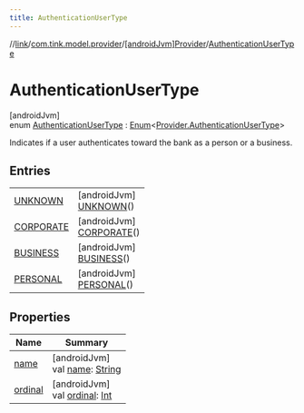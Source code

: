 ```yaml
---
title: AuthenticationUserType
---
```

//[link](../../../../index.html)/[com.tink.model.provider](../../index.html)/[[androidJvm]Provider](../index.html)/[AuthenticationUserType](index.html)



# AuthenticationUserType



[androidJvm]\
enum [AuthenticationUserType](index.html) : [Enum](https://kotlinlang.org/api/latest/jvm/stdlib/kotlin/-enum/index.html)&lt;[Provider.AuthenticationUserType](index.html)&gt; 

Indicates if a user authenticates toward the bank as a person or a business.



## Entries


| | |
|---|---|
| [UNKNOWN](-u-n-k-n-o-w-n/index.html) | [androidJvm]<br>[UNKNOWN](-u-n-k-n-o-w-n/index.html)() |
| [CORPORATE](-c-o-r-p-o-r-a-t-e/index.html) | [androidJvm]<br>[CORPORATE](-c-o-r-p-o-r-a-t-e/index.html)() |
| [BUSINESS](-b-u-s-i-n-e-s-s/index.html) | [androidJvm]<br>[BUSINESS](-b-u-s-i-n-e-s-s/index.html)() |
| [PERSONAL](-p-e-r-s-o-n-a-l/index.html) | [androidJvm]<br>[PERSONAL](-p-e-r-s-o-n-a-l/index.html)() |


## Properties


| Name | Summary |
|---|---|
| [name](../../../com.tink.service.network/[android-jvm]-sdk-client/-t-i-n-k_-l-i-n-k/index.html#-372974862%2FProperties%2F-812656150) | [androidJvm]<br>val [name](../../../com.tink.service.network/[android-jvm]-sdk-client/-t-i-n-k_-l-i-n-k/index.html#-372974862%2FProperties%2F-812656150): [String](https://kotlinlang.org/api/latest/jvm/stdlib/kotlin/-string/index.html) |
| [ordinal](../../../com.tink.service.network/[android-jvm]-sdk-client/-t-i-n-k_-l-i-n-k/index.html#-739389684%2FProperties%2F-812656150) | [androidJvm]<br>val [ordinal](../../../com.tink.service.network/[android-jvm]-sdk-client/-t-i-n-k_-l-i-n-k/index.html#-739389684%2FProperties%2F-812656150): [Int](https://kotlinlang.org/api/latest/jvm/stdlib/kotlin/-int/index.html) |

